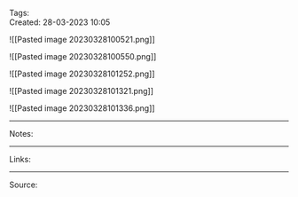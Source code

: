 Tags:  
Created: 28-03-2023 10:05 

![[Pasted image 20230328100521.png]]

![[Pasted image 20230328100550.png]]

![[Pasted image 20230328101252.png]]

![[Pasted image 20230328101321.png]]

![[Pasted image 20230328101336.png]]





--- 

Notes: 

--- 

Links: 

--- 

Source: